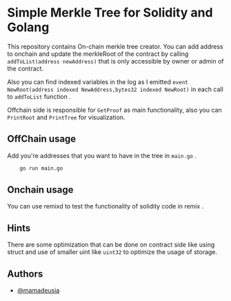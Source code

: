 
# Simple Merkle Tree for Solidity and Golang

This repository contains On-chain merkle tree creator. You can add address to onchain and update the merkleRoot of the contract by calling `addToList(address newAddress)` that is only accessible by owner or admin of the contract.

Also you can find indexed variables in the log as I emitted 
`event NewRoot(address indexed NewAddress,bytes32 indexed NewRoot)`
in each call to `addToList` function . 

Offchain side is responsible for `GetProof` as main functionality, also you can `PrintRoot` and `PrintTree` for visualization. 
 

## OffChain usage

Add you're addresses that you want to have in the tree 
in `main.go` . 


```bash
    go run main.go
```
    
## Onchain usage 
You can use remixd to test the functionality of solidity code in remix . 


## Hints 
There are some optimization that can be done on contract side 
like using struct and use of smaller uint like `uint32` to optimize the usage of storage. 
## Authors

- [@mamadeusia](https://github.com/mamadeusia)

